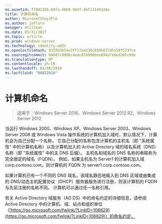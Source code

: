 ```yaml
---
ms.assetid: f7002265-60fa-40b8-9dd7-4bf131d9320a
title: 计算机命名
author: MicrosoftGuyJFlo
ms.author: joflore
manager: mtillman
ms.date: 05/31/2017
ms.topic: article
ms.prod: windows-server
ms.technology: identity-adds
ms.openlocfilehash: 8355b5b54e2ff17a4230c658b63745158f573fce
ms.sourcegitcommit: b00d7c8968c4adc8f699dbee694afe6ed36bc9de
ms.translationtype: MT
ms.contentlocale: zh-CN
ms.lasthandoff: 04/08/2020
ms.locfileid: "80822810"
---
```

# <a name="computer-naming"></a>计算机命名

>适用于：Windows Server 2016、Windows Server 2012 R2、Windows Server 2012

当运行 Windows 2000、Windows XP、Windows Server 2003、Windows Server 2008 或 Windows Vista 操作系统的计算机加入域时，默认情况下，计算机会为自己分配一个名称。 它自己分配的名称包含计算机的主机名（即 "系统属性" 中的计算机名称）以及计算机加入的 Active Directory 域的域名系统（DNS）名称（即 "系统属性" 中的主 DNS 后缀）。 主机名和域名的 DNS 名称的串联称为完全限定的域名（FQDN）。 例如，如果主机名为 Server1 的计算机加入域 corp.contoso.com，则计算机的 FQDN 为 server1.corp.contoso.com。  
  
如果计算机已有一个不同的 DNS 域名，该域名静态地输入到 DNS 区域或由集成的 DNS/动态主机配置协议（DHCP）服务器服务进行注册，则该计算机的 FQDN 与先前注册的名称不同。 计算机可以通过任一名称引用。  
  
有关 Active Directory 域服务（AD DS）中的命名约定的详细信息，请参阅 Active Directory 中的计算机、域、站点和组织单位（[https://go.microsoft.com/fwlink/?LinkID=106629](https://go.microsoft.com/fwlink/?LinkID=106629)）的命名约定。  
  



